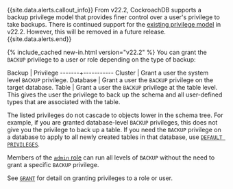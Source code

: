 {{site.data.alerts.callout_info}}
From v22.2, CockroachDB supports a backup privilege model that provides finer control over a user's privilege to take backups. There is continued support for the [existing privilege model](#existing-required-privileges) in v22.2. However, this will be removed in a future release.
{{site.data.alerts.end}}

{% include_cached new-in.html version="v22.2" %} You can grant the `BACKUP` privilege to a user or role depending on the type of backup:

Backup | Privilege
-------+-----------
Cluster | Grant a user the system level `BACKUP` privilege.
Database | Grant a user the `BACKUP` privilege on the target database.
Table | Grant a user the `BACKUP` privilege at the table level. This gives the user the privilege to back up the schema and all user-defined types that are associated with the table.

The listed privileges do not cascade to objects lower in the schema tree. For example, if you are granted database-level `BACKUP` privileges, this does not give you the privilege to back up a table. If you need the `BACKUP` privilege on a database to apply to all newly created tables in that database, use [`DEFAULT PRIVILEGES`](security-reference/authorization.html#default-privileges).

Members of the [`admin` role](security-reference/authorization.html#admin-role) can run all levels of `BACKUP` without the need to grant a specific `BACKUP` privilege.

See [`GRANT`](grant.html) for detail on granting privileges to a role or user.